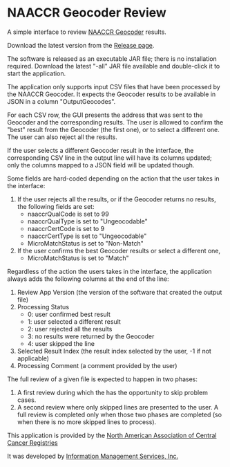 # NAACCR Geocoder Review

A simple interface to review [NAACCR Geocoder](https://www.naaccr.org/gis-resources/#Geocoder) results.

Download the latest version from the [Release page](https://github.com/imsweb/naaccr-geocoder-review/releases).

The software is released as an executable JAR file; there is no installation required. Download the latest "-all" JAR file available and double-click it to start the application.

The application only supports input CSV files that have been processed by the NAACCR Geocoder. It expects the Geocoder results to be available in JSON in a column "OutputGeocodes".

For each CSV row, the GUI presents the address that was sent to the Geocoder and the corresponding results. The user is allowed to confirm the "best" result from the Geocoder (the first one), or to select a different one. The user can also reject all the results.

If the user selects a different Geocoder result in the interface, the corresponding CSV line in the output line will have its columns updated; only the columns mapped to a JSON field will be updated though.

Some fields are hard-coded depending on the action that the user takes in the interface:
1. If the user rejects all the results, or if the Geocoder returns no results, the following fields are set:
     - naaccrQualCode is set to 99
     - naaccrQualType is set to "Ungeocodable"
     - naaccrCertCode is set to 9
     - naaccrCertType is set to "Ungeocodable"
     - MicroMatchStatus is set to "Non-Match"
2. If the user confirms the best Geocoder results or select a different one, 
     - MicroMatchStatus is set to "Match"

Regardless of the action the users takes in the interface, the application always adds the following columns at the end of the line:
1. Review App Version (the version of the software that created the output file)
2. Processing Status
    - 0: user confirmed best result
    - 1: user selected a different result
    - 2: user rejected all the results
    - 3: no results were returned by the Geocoder
    - 4: user skipped the line
3. Selected Result Index (the result index selected by the user, -1 if not applicable)
4. Processing Comment (a comment provided by the user)

The full review of a given file is expected to happen in two phases:
1. A first review during which the has the opportunity to skip problem cases.
2. A second review where only skipped lines are presented to the user.
A full review is completed only when those two phases are completed (so when there is no more skipped lines to process).

This application is provided by the [North American Association of Central Cancer Registries](https://www.naaccr.org/)

It was developed by [Information Management Services, Inc.](https://www.imsweb.com/)



